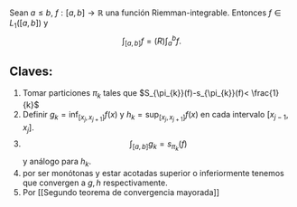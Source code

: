 
Sean $a\leq b$, $f:[a,b]\to \mathbb{R}$ una función Riemman-integrable. Entonces $f \in L_{1}([a,b])$ y 
$$
\int_{[a,b]}f = (R) \int_{a}^{b}f.
$$

## Claves:
1. Tomar particiones $\pi_{k}$ tales que $S_{\pi_{k}}(f)-s_{\pi_{k}}(f)< \frac{1}{k}$
2. Definir $g_{k}=\inf_{[x_{j}, x_{j+1}]} f(x)$ y $h_{k}=\sup_{[x_{j}, x_{j+1}]} f(x)$ en cada intervalo $[x_{j-1}, x_{j}]$.
3. $$
\int_{[a,b]}g_{k}=s_{\pi_{k}}(f)
$$ y análogo para $h_{k}$.
4. por ser monótonas y estar acotadas superior o inferiormente tenemos que convergen a $g, h$ respectivamente.
5. Por [[Segundo teorema de convergencia mayorada]]
